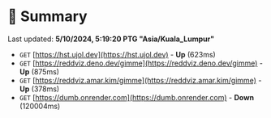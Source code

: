 # 📖 Summary
Last updated: **5/10/2024, 5:19:20 PTG "Asia/Kuala_Lumpur"**

- `GET` [https://hst.ujol.dev](https://hst.ujol.dev) - **Up** (623ms)
- `GET` [https://reddviz.deno.dev/gimme](https://reddviz.deno.dev/gimme) - **Up** (875ms)
- `GET` [https://reddviz.amar.kim/gimme](https://reddviz.amar.kim/gimme) - **Up** (378ms)
- `GET` [https://dumb.onrender.com](https://dumb.onrender.com) - **Down** (120004ms)
